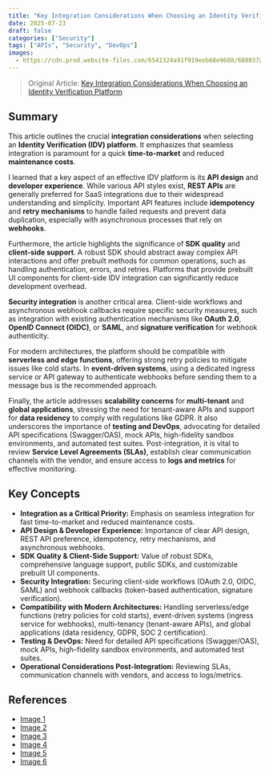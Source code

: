 ```yaml
---
title: "Key Integration Considerations When Choosing an Identity Verification Platform"
date: 2025-07-23
draft: false
categories: ["Security"]
tags: ["APIs", "Security", "DevOps"]
images:
  - https://cdn.prod.website-files.com/6541324a91f919eeb68e9608/688037ab2feb7eaaf72ea1b2_iStock-2185900367.webp
---
```


> Original Article: [Key Integration Considerations When Choosing an Identity Verification Platform](https://www.prove.com/blog/id-verification-platforms)

## Summary

This article outlines the crucial **integration considerations** when selecting an **Identity Verification (IDV) platform**. It emphasizes that seamless integration is paramount for a quick **time-to-market** and reduced **maintenance costs**.

I learned that a key aspect of an effective IDV platform is its **API design** and **developer experience**. While various API styles exist, **REST APIs** are generally preferred for SaaS integrations due to their widespread understanding and simplicity. Important API features include **idempotency** and **retry mechanisms** to handle failed requests and prevent data duplication, especially with asynchronous processes that rely on **webhooks**.

Furthermore, the article highlights the significance of **SDK quality** and **client-side support**. A robust SDK should abstract away complex API interactions and offer prebuilt methods for common operations, such as handling authentication, errors, and retries. Platforms that provide prebuilt UI components for client-side IDV integration can significantly reduce development overhead.

**Security integration** is another critical area. Client-side workflows and asynchronous webhook callbacks require specific security measures, such as integration with existing authentication mechanisms like **OAuth 2.0**, **OpenID Connect (OIDC)**, or **SAML**, and **signature verification** for webhook authenticity.

For modern architectures, the platform should be compatible with **serverless and edge functions**, offering strong retry policies to mitigate issues like cold starts. In **event-driven systems**, using a dedicated ingress service or API gateway to authenticate webhooks before sending them to a message bus is the recommended approach.

Finally, the article addresses **scalability concerns** for **multi-tenant** and **global applications**, stressing the need for tenant-aware APIs and support for **data residency** to comply with regulations like GDPR. It also underscores the importance of **testing and DevOps**, advocating for detailed API specifications (Swagger/OAS), mock APIs, high-fidelity sandbox environments, and automated test suites. Post-integration, it is vital to review **Service Level Agreements (SLAs)**, establish clear communication channels with the vendor, and ensure access to **logs and metrics** for effective monitoring.

## Key Concepts

*   **Integration as a Critical Priority:** Emphasis on seamless integration for fast time-to-market and reduced maintenance costs.
*   **API Design & Developer Experience:** Importance of clear API design, REST API preference, idempotency, retry mechanisms, and asynchronous webhooks.
*   **SDK Quality & Client-Side Support:** Value of robust SDKs, comprehensive language support, public SDKs, and customizable prebuilt UI components.
*   **Security Integration:** Securing client-side workflows (OAuth 2.0, OIDC, SAML) and webhook callbacks (token-based authentication, signature verification).
*   **Compatibility with Modern Architectures:** Handling serverless/edge functions (retry policies for cold starts), event-driven systems (ingress service for webhooks), multi-tenancy (tenant-aware APIs), and global applications (data residency, GDPR, SOC 2 certification).
*   **Testing & DevOps:** Need for detailed API specifications (Swagger/OAS), mock APIs, high-fidelity sandbox environments, and automated test suites.
*   **Operational Considerations Post-Integration:** Reviewing SLAs, communication channels with vendors, and access to logs/metrics.

## References

*   [Image 1](https://cdn.prod.website-files.com/6541324a91f919eeb68e9608/688037ab2feb7eaaf72ea1b2_iStock-2185900367.webp)
*   [Image 2](https://cdn.prod.website-files.com/6541324a91f919eeb68e9608/688037dbf0e0c72eab15cba8_AD_4nXceF1syxBi_qz3uQsF9cslnKPgrlSyQkE1KZyUBUl7KHWScSCkDgq09aHbYFqy-MzPbkpbRy_CN_DvJ3XM0uE0-NJ_NSjjfBqAqVTgEzPpUixOYemwwF-_WrreKUp30c7rG3UYrUg.webp)
*   [Image 3](https://cdn.prod.website-files.com/6541324a91f919eeb68e9608/688037dbf0e0c72eab15cba4_AD_4nXfD6B2bCRF6L7ewDajKb3yD70S_kxPRqvGwKBSxOmy7NVot-SIDGt7ksSxV-DyE8RgSG4EJacbdHZ6EsGt_K1cvr7UWza8M35J2AYo1Wxe4uCWXwTeDvb1i8Lv6YGHi23JKVPem.webp)
*   [Image 4](https://cdn.prod.website-files.com/6541324a91f919eeb68e9608/688037dbf0e0c72eab15cba1_AD_4nXeeLSNtQfYVlpfQ9pnOUbW_lGDTY1ZIL4RuU8hl3nkAcdm0VXzXURcRFPMW8U1WD-JHHV7x2KySbw3HZBjdwT9H6ENT37Azuqr_DRESmbs2F_53LcBkU-AQ7zpzCrwyBYmAaKRxyw.webp)
*   [Image 5](https://cdn.prod.website-files.com/6541324a91f919eeb68e9608/688037dbf0e0c72eab15cbab_AD_4nXcUJo_9DETj8Vyf2z2hJGzW5V5D7jiC4Jch-3MeDR3VP4vhs-6LmzEz9u80GddH7xtNT6JFS4GSTsLmj8x3xbdjM2oQMp24yUhh9YL7vNfork4M7mlfyMdzQyOH361jEBCt_gJw8g.webp)
*   [Image 6](https://cdn.prod.website-files.com/6541324a91f919eeb68e9608/68803718bf57686643602edb_Screenshot%202025-07-22%20at%208.12.28%E2%80%AFPM.webp)